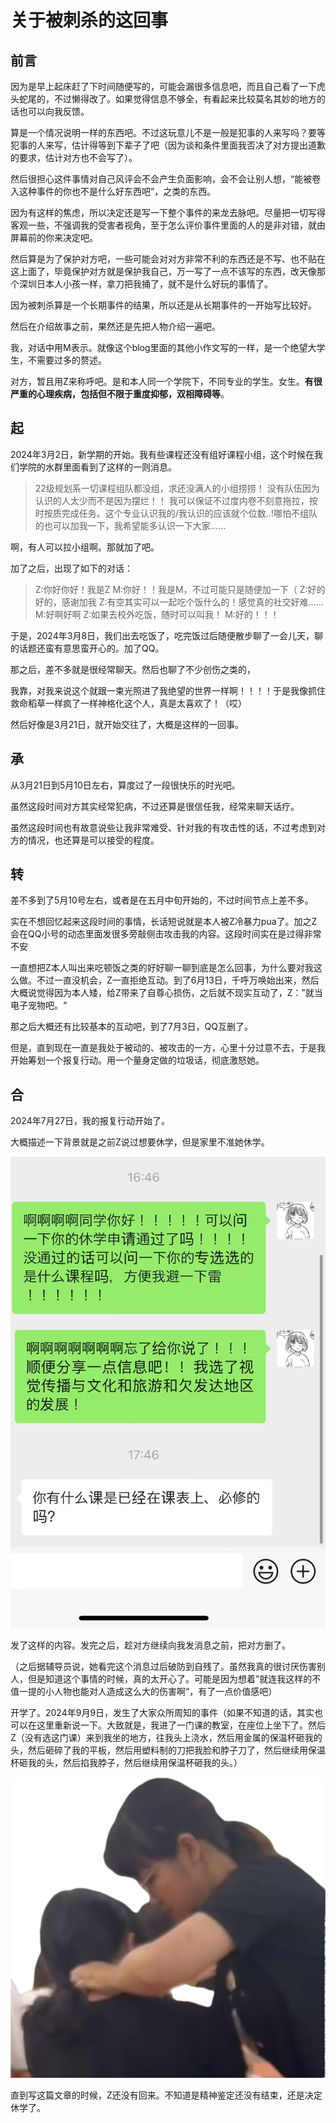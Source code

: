 关于被刺杀的这回事
===================

前言
-----------
因为是早上起床赶了下时间随便写的，可能会漏很多信息吧，而且自己看了一下虎头蛇尾的，不过懒得改了。如果觉得信息不够全，有看起来比较莫名其妙的地方的话也可以向我反馈。

算是一个情况说明一样的东西吧。不过这玩意儿不是一般是犯事的人来写吗？要等犯事的人来写，估计得等到下辈子了吧（因为谈和条件里面我否决了对方提出道歉的要求，估计对方也不会写了）。

然后很担心这件事情对自己风评会不会产生负面影响，会不会让别人想，“能被卷入这种事件的你也不是什么好东西吧”，之类的东西。

因为有这样的焦虑，所以决定还是写一下整个事件的来龙去脉吧。尽量把一切写得客观一些，不强调我的受害者视角，至于怎么评价事件里面的人的是非对错，就由屏幕前的你来决定吧。

然后算是为了保护对方吧，一些可能会对对方非常不利的东西还是不写、也不贴在这上面了，毕竟保护对方就是保护我自己，万一写了一点不该写的东西，改天像那个深圳日本人小孩一样，拿刀把我捅了，就不是什么好玩的事情了。

因为被刺杀算是一个长期事件的结果，所以还是从长期事件的一开始写比较好。

然后在介绍故事之前，果然还是先把人物介绍一遍吧。

我，对话中用M表示。就像这个blog里面的其他小作文写的一样，是一个绝望大学生，不需要过多的赘述。

对方，暂且用Z来称呼吧。是和本人同一个学院下，不同专业的学生。女生。**有很严重的心理疾病，包括但不限于重度抑郁，双相障碍等**。

起
-----------
2024年3月2日，新学期的开始。我有些课程还没有组好课程小组，这个时候在我们学院的水群里面看到了这样的一则消息。

>22级规划系一切课程组队都没组，求还没满人的小组捞捞！
>没有队伍因为认识的人太少而不是因为摆烂！！
>我可以保证不过度内卷不刻意拖拉，按时按质完成任务。这个专业认识我的/我认识的应该就个位数..!哪怕不组队的也可以加我一下，我希望能多认识一下大家……

啊，有人可以拉小组啊。那就加了吧。

加了之后，出现了如下的对话：

>Z:你好你好！我是Z
>M:你好！！我是M，不过可能只是随便加一下（
>Z:好的好的，感谢加我
>Z:有空其实可以一起吃个饭什么的！感觉真的社交好难......
>M:好啊好啊
>Z:如果去校外吃饭，随时可以叫我！
>M:好的！！！

于是，2024年3月8日，我们出去吃饭了，吃完饭过后随便散步聊了一会儿天，聊的话题还蛮有意思蛮开心的。加了QQ。

那之后，差不多就是很经常聊天。然后也聊了不少创伤之类的，

我靠，对我来说这个就跟一束光照进了我绝望的世界一样啊！！！！于是我像抓住救命稻草一样疯了一样神格化这个人，真是太喜欢了！（哎）

然后好像是3月21日，就开始交往了，大概是这样的一回事。

承
-----------
从3月21日到5月10日左右，算度过了一段很快乐的时光吧。

虽然这段时间对方其实经常犯病，不过还算是很信任我，经常来聊天话疗。

虽然这段时间也有故意说些让我非常难受、针对我的有攻击性的话，不过考虑到对方的情况，也还算是可以接受的程度。


转
-----------
差不多到了5月10号左右，或者是在五月中旬开始的，不过时间节点上差不多。

实在不想回忆起来这段时间的事情，长话短说就是本人被Z冷暴力pua了。加之Z会在QQ小号的动态里面发很多旁敲侧击攻击我的内容。这段时间实在是过得非常不安

一直想把Z本人叫出来吃顿饭之类的好好聊一聊到底是怎么回事，为什么要对我这么做。不过一直没机会，Z一直拒绝互动。到了6月13日，千呼万唤始出来，然后大概说觉得因为本人矮，给Z带来了自尊心损伤，之后就不现实互动了，Z：”就当电子宠物吧。“

那之后大概还有比较基本的互动吧，到了7月3日，QQ互删了。

但是，直到现在一直是我处于被动的、被攻击的一方，心里十分过意不去，于是我开始筹划一个报复行动。用一个量身定做的垃圾话，彻底激怒她。

合
------------
2024年7月27日，我的报复行动开始了。

大概描述一下背景就是之前Z说过想要休学，但是家里不准她休学。

![死因](/assets/imgs/shiin.jpg "死因")

发了这样的内容。发完之后，趁对方继续向我发消息之前，把对方删了。

（之后据辅导员说，她看完这个消息过后破防到自残了。虽然我真的很讨厌伤害别人，但是知道这个事情的时候，真的太开心了。可能是因为想着”就连我这样的不值一提的小人物也能对人造成这么大的伤害啊“，有了一点价值感吧）

开学了。2024年9月9日，发生了大家众所周知的事件（如果不知道的话，其实也可以在这里重新说一下。大致就是，我进了一门课的教室，在座位上坐下了。然后Z（没有选这门课）来到我坐的地方，往我头上浇水，然后用金属的保温杯砸我的头，然后砸碎了我的平板，然后用塑料制的刀把我脸和脖子刀了，然后继续用保温杯砸我的头，然后掐我脖子，然后继续用保温杯砸我的头。）

![attack](/assets/imgs/kiminokubiwoshimeruyumewomita.png "君の首を絞める夢を見た")

直到写这篇文章的时候，Z还没有回来。不知道是精神鉴定还没有结束，还是决定休学了。